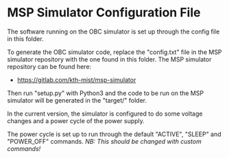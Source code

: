 # MSP Simulator Configuration File

The software running on the OBC simulator is set up through the config file in
this folder.

To generate the OBC simulator code, replace the "config.txt" file in the MSP
simulator repository with the one found in this folder. The MSP simulator
repository can be found here:

  * https://gitlab.com/kth-mist/msp-simulator

Then run "setup.py" with Python3 and the code to be run on the MSP simulator
will be generated in the "target/" folder.

In the current version, the simulator is configured to do some voltage changes
and a power cycle of the power supply.

The power cycle is set up to run through the default "ACTIVE", "SLEEP"
and "POWER_OFF" commands. *NB: This should be changed with custom commands!*

